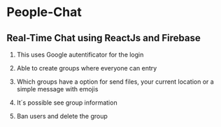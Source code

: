 # People-Chat

## Real-Time Chat using ReactJs and Firebase

1. This uses Google autentificator for the login

2. Able to create groups where everyone can entry

3. Which groups have a option for send files, your current location or a simple message with emojis

4. It´s possible see group information

5. Ban users and delete the group